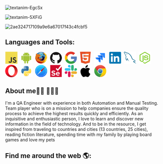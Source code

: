 ![textanim-EgcSx](https://github.com/AnastasiyaYarm/AnastasiyaYarm/assets/148359221/ee80694b-6dce-46ed-a152-bfd12b56c135)


![textanim-5XFiG](https://github.com/AnastasiyaYarm/AnastasiyaYarm/assets/148359221/d928941e-8627-4ed3-a0fb-92e4c7f05daa)


![2ae324717109a9e6a67017f43c4fcbf5](https://github.com/AnastasiyaYarm/AnastasiyaYarm/assets/148359221/61c79a8b-44ca-4c5a-a485-261db9866004)


## Languages and Tools:

<div>
  <img src="https://github.com/devicons/devicon/blob/master/icons/javascript/javascript-original.svg" title="JavaScript" alt="JavaScript" width="40" height="40"/>&nbsp;
  <img src="https://github.com/devicons/devicon/blob/master/icons/android/android-original.svg" title="android" alt="android" width="40" height="40"/>&nbsp; 
<img src="https://github.com/devicons/devicon/blob/master/icons/firefox/firefox-original.svg" title="firefox" alt="firefox" width="40" height="40"/>&nbsp; 
  <img src="https://github.com/devicons/devicon/blob/master/icons/github/github-original.svg" title="github" alt="github" width="40" height="40"/>&nbsp; 
  <img src="https://github.com/devicons/devicon/blob/master/icons/google/google-original.svg" title="google" alt="google" width="40" height="40"/>&nbsp; 
<img src="https://github.com/devicons/devicon/blob/master/icons/html5/html5-original.svg" title="html5" alt="html5" width="40" height="40"/>&nbsp;
  <img src="https://github.com/devicons/devicon/blob/master/icons/jira/jira-original.svg" title="jira" alt="jira" width="40" height="40"/>&nbsp;
<img src="https://github.com/devicons/devicon/blob/master/icons/linkedin/linkedin-original.svg" title="linkedin" alt="linkedin" width="40" height="40"/>&nbsp;
<img src="https://github.com/devicons/devicon/blob/master/icons/mysql/mysql-original.svg" title="mysql" alt="mysql" width="40" height="40"/>&nbsp;
<img src="https://github.com/devicons/devicon/blob/master/icons/nodejs/nodejs-original.svg" title="nodejs" alt="nodejs" width="40" height="40"/>&nbsp;
  <img src="https://github.com/devicons/devicon/blob/master/icons/opera/opera-original.svg" title="opera" alt="opera" width="40" height="40"/>&nbsp;
<img src="https://github.com/devicons/devicon/blob/master/icons/python/python-original.svg" title="python" alt="python" width="40" height="40"/>&nbsp;
<img src="https://github.com/devicons/devicon/blob/master/icons/safari/safari-original.svg" title="safari" alt="safari" width="40" height="40"/>&nbsp;
<img src="https://github.com/devicons/devicon/blob/master/icons/selenium/selenium-original.svg" title="selenium" alt="selenium" width="40" height="40"/>&nbsp;
<img src="https://github.com/devicons/devicon/blob/master/icons/slack/slack-original.svg" title="slack" alt="slack" width="40" height="40"/>&nbsp;
  <img src="https://github.com/devicons/devicon/blob/master/icons/apple/apple-original.svg" title="apple" alt="apple" width="40" height="40"/>&nbsp;
<img src="https://github.com/devicons/devicon/blob/master/icons/chrome/chrome-original.svg" title="chrome" alt="chrome" width="40" height="40"/>&nbsp;
</div>


## About me👋🏾 👩🏾‍💻
I'm a QA Engineer with experience in both Automation and Manual Testing. Team player who is on a mission to help companies ensure the quality process to achieve the highest results quickly and efficiently.  As an inquisitive and enthusiastic person, I love to learn and discover new information in the field of technology. And to be in the resource, I get inspired from traveling to countries and cities (13 countries, 25 cities), reading fiction literature, spending time with my family by playing board games and love my pets

## Find me around the web 🌎: 
